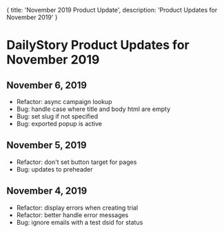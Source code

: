 {
	title: 'November 2019 Product Update',
	description: 'Product Updates for November 2019'
}
# DailyStory Product Updates for November 2019
## November 6, 2019
* Refactor: async campaign lookup
* Bug: handle case where title and body html are empty
* Bug: set slug if not specified
* Bug: exported popup is active

## November 5, 2019
* Refactor: don't set button target for pages
* Bug: updates to preheader

## November 4, 2019
* Refactor: display errors when creating trial
* Refactor: better handle error messages
* Bug: ignore emails with a test dsid for status